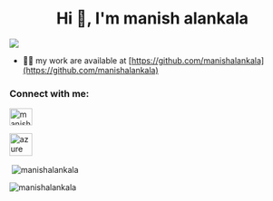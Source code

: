 

<h1 align="center">Hi 👋, I'm manish alankala</h1>

![](https://komarev.com/ghpvc/?username=manishalankala&color=dc143c)

- 👨‍💻 my work are available at [https://github.com/manishalankala](https://github.com/manishalankala)


<h3 align="left">Connect with me:</h3>
<p align="left">
  
<a href="https://www.linkedin.com/in/manish-kumar-alankala-11b6a8142/" target="blank"><img align="center" src="https://raw.githubusercontent.com/rahuldkjain/github-profile-readme-generator/master/src/images/icons/Social/linked-in-alt.svg" alt="manishalankala" height="30" width="40" /></a>
  

  
<a href="https://azure.microsoft.com/en-in/" target="_blank"> <img src="https://www.vectorlogo.zone/logos/microsoft_azure/microsoft_azure-icon.svg" alt="azure" width="40" height="40"/> </a>

  
  
  
  
  
  
  

  

<p>&nbsp;<img align="center" src="https://github-readme-stats.vercel.app/api?username=manishalankala&show_icons=true&locale=en" alt="manishalankala" /></p>

<p><img align="center" src="https://github-readme-streak-stats.herokuapp.com/?user=manishalankala&" alt="manishalankala" /></p>
